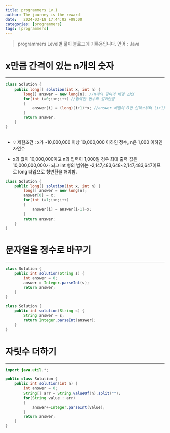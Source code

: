 ```yaml
---
title: programmers Lv.1
author: The journey is the reward
date:   2024-03-18 17:44:02 +09:00
categories: [programmers]
tags: [programmers]
---
```



> programmers Level별 풀이 블로그에 기록용입니다. 언어 : Java



# x만큼 간격이 있는 n개의 숫자
---

```java
class Solution {
    public long[] solution(int x, int n) {
        long[] answer = new long[n]; //n개의 길이의 배열 선언
        for(int i=0;i<n;i++) //입력한 변수의 길이만큼
        {
            answer[i] = (long)(i+1)*x; //answer 배열의 0번 인덱스부터 (i+1)*x값 반복
        }
        return answer;
    }
}
 
```
- 💡 제한조건 : x가 -10,000,000 이상 10,000,000 이하인 정수, n은  1,000 이하인 자연수

- x의 값이 10,000,000이고 n의 입력이 1,000일 경우 최대 출력 값은 10,000,000,000가 되고 int 형의 범위는 -2,147,483,648~2,147,483,647이므로 long 타입으로 형변환을 해야함.

```java
class Solution {
    public long[] solution(int x, int n) {
        long[] answer = new long[n];
        answer[0] = x;
        for(int i=1;i<n;i++)
        {
            answer[i] = answer[i-1]+x;
        }
        return answer;
    }
}

```

#  문자열을 정수로 바꾸기
---
```java
class Solution {
    public int solution(String s) {
        int answer = 0;
        answer = Integer.parseInt(s);
        return answer;
    }
}
```
```java
class Solution {
    public int solution(String s) {
        String answer = s;
        return Integer.parseInt(answer);
    }
}
```
#  자릿수 더하기
---
```java
import java.util.*;

public class Solution {
    public int solution(int n) {
        int answer = 0;
        String[] arr = String.valueOf(n).split("");
        for(String value : arr)
        {
            answer+=Integer.parseInt(value);
        }
        return answer;
    }
}
```
